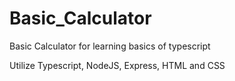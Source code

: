 # Basic_Calculator

Basic Calculator for learning basics of typescript

Utilize Typescript, NodeJS, Express, HTML and CSS
